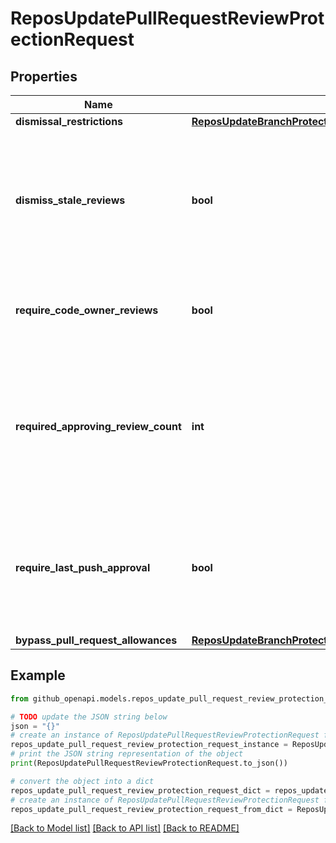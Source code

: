 # ReposUpdatePullRequestReviewProtectionRequest


## Properties

Name | Type | Description | Notes
------------ | ------------- | ------------- | -------------
**dismissal_restrictions** | [**ReposUpdateBranchProtectionRequestRequiredPullRequestReviewsDismissalRestrictions**](ReposUpdateBranchProtectionRequestRequiredPullRequestReviewsDismissalRestrictions.md) |  | [optional] 
**dismiss_stale_reviews** | **bool** | Set to &#x60;true&#x60; if you want to automatically dismiss approving reviews when someone pushes a new commit. | [optional] 
**require_code_owner_reviews** | **bool** | Blocks merging pull requests until [code owners](https://docs.github.com/articles/about-code-owners/) have reviewed. | [optional] 
**required_approving_review_count** | **int** | Specifies the number of reviewers required to approve pull requests. Use a number between 1 and 6 or 0 to not require reviewers. | [optional] 
**require_last_push_approval** | **bool** | Whether the most recent push must be approved by someone other than the person who pushed it. Default: &#x60;false&#x60; | [optional] [default to False]
**bypass_pull_request_allowances** | [**ReposUpdateBranchProtectionRequestRequiredPullRequestReviewsBypassPullRequestAllowances**](ReposUpdateBranchProtectionRequestRequiredPullRequestReviewsBypassPullRequestAllowances.md) |  | [optional] 

## Example

```python
from github_openapi.models.repos_update_pull_request_review_protection_request import ReposUpdatePullRequestReviewProtectionRequest

# TODO update the JSON string below
json = "{}"
# create an instance of ReposUpdatePullRequestReviewProtectionRequest from a JSON string
repos_update_pull_request_review_protection_request_instance = ReposUpdatePullRequestReviewProtectionRequest.from_json(json)
# print the JSON string representation of the object
print(ReposUpdatePullRequestReviewProtectionRequest.to_json())

# convert the object into a dict
repos_update_pull_request_review_protection_request_dict = repos_update_pull_request_review_protection_request_instance.to_dict()
# create an instance of ReposUpdatePullRequestReviewProtectionRequest from a dict
repos_update_pull_request_review_protection_request_from_dict = ReposUpdatePullRequestReviewProtectionRequest.from_dict(repos_update_pull_request_review_protection_request_dict)
```
[[Back to Model list]](../README.md#documentation-for-models) [[Back to API list]](../README.md#documentation-for-api-endpoints) [[Back to README]](../README.md)


